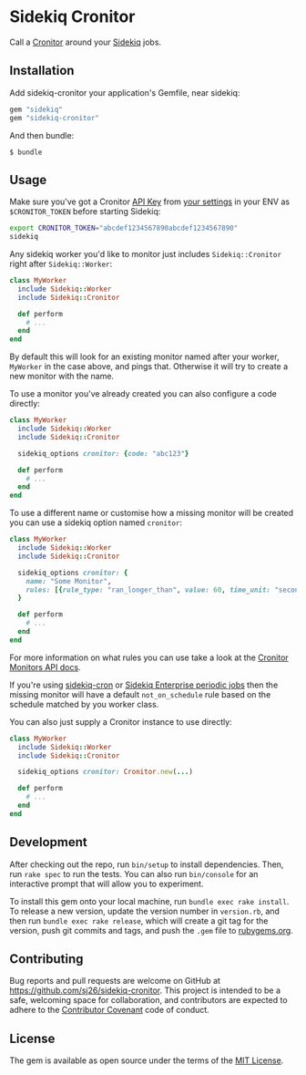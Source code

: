 # Sidekiq Cronitor

Call a [Cronitor](https://cronitor.io) around your [Sidekiq](https://sidekiq.org) jobs.

## Installation

Add sidekiq-cronitor your application's Gemfile, near sidekiq:

```ruby
gem "sidekiq"
gem "sidekiq-cronitor"
```

And then bundle:

    $ bundle

## Usage

Make sure you've got a Cronitor [API Key](https://cronitor.io/docs/api-overview) from [your settings](https://cronitor.io/settings) in your ENV as `$CRONITOR_TOKEN` before starting Sidekiq:

```sh
export CRONITOR_TOKEN="abcdef1234567890abcdef1234567890"
sidekiq
```

Any sidekiq worker you'd like to monitor just includes `Sidekiq::Cronitor` right after `Sidekiq::Worker`:

```ruby
class MyWorker
  include Sidekiq::Worker
  include Sidekiq::Cronitor

  def perform
    # ...
  end
end
```

By default this will look for an existing monitor named after your worker, `MyWorker` in the case above, and pings that. Otherwise it will try to create a new monitor with the name.

To use a monitor you've already created you can also configure a code directly:

```ruby
class MyWorker
  include Sidekiq::Worker
  include Sidekiq::Cronitor

  sidekiq_options cronitor: {code: "abc123"}

  def perform
    # ...
  end
end
```

To use a different name or customise how a missing monitor will be created you can use a sidekiq option named `cronitor`:

```ruby
class MyWorker
  include Sidekiq::Worker
  include Sidekiq::Cronitor

  sidekiq_options cronitor: {
    name: "Some Monitor",
    rules: [{rule_type: "ran_longer_than", value: 60, time_unit: "seconds"}]
  }

  def perform
    # ...
  end
end
```

For more information on what rules you can use take a look at the [Cronitor Monitors API docs](https://cronitor.io/docs/monitor-api).

If you're using [sidekiq-cron](https://github.com/ondrejbartas/sidekiq-cron) or [Sidekiq Enterprise periodic jobs](https://github.com/mperham/sidekiq/wiki/Ent-Periodic-Jobs) then the missing monitor will have a default `not_on_schedule` rule based on the schedule matched by you worker class.

You can also just supply a Cronitor instance to use directly:

```ruby
class MyWorker
  include Sidekiq::Worker
  include Sidekiq::Cronitor

  sidekiq_options cronitor: Cronitor.new(...)

  def perform
    # ...
  end
end
```

## Development

After checking out the repo, run `bin/setup` to install dependencies. Then, run `rake spec` to run the tests. You can also run `bin/console` for an interactive prompt that will allow you to experiment.

To install this gem onto your local machine, run `bundle exec rake install`. To release a new version, update the version number in `version.rb`, and then run `bundle exec rake release`, which will create a git tag for the version, push git commits and tags, and push the `.gem` file to [rubygems.org](https://rubygems.org).

## Contributing

Bug reports and pull requests are welcome on GitHub at https://github.com/sj26/sidekiq-cronitor. This project is intended to be a safe, welcoming space for collaboration, and contributors are expected to adhere to the [Contributor Covenant](http://contributor-covenant.org) code of conduct.

## License

The gem is available as open source under the terms of the [MIT License](https://opensource.org/licenses/MIT).
